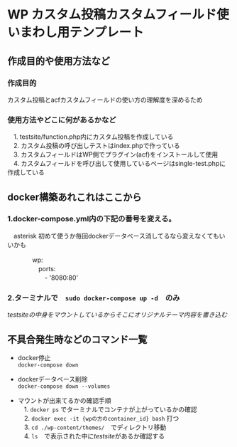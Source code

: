 # WP カスタム投稿カスタムフィールド使いまわし用テンプレート

## 作成目的や使用方法など

### 作成目的  
カスタム投稿とacfカスタムフィールドの使い方の理解度を深めるため

### 使用方法やどこに何があるかなど  
　1. testsite/function.php内にカスタム投稿を作成している  
　2. カスタム投稿の呼び出しテストはindex.phpで作っている  
　3. カスタムフィールドはWP側でプラグイン(acf)をインストールして使用  
　4. カスタムフィールドを呼び出して使用しているページはsingle-test.phpに作成している  

## docker構築あれこれはここから

### 1.docker-compose.yml内の下記の番号を変える。  
　asterisk 初めて使うか毎回dockerデータベース消してるなら変えなくてもいいかも

　　　　wp:  
　　　　　ports:  
　　　　　　- '8080:80'   

### 2.ターミナルで　`sudo docker-compose up -d`　のみ

*testsiteの中身をマウントしているからそこにオリジナルテーマ内容を書き込む*

## 不具合発生時などのコマンド一覧

* docker停止  
    `docker-compose down`

* dockerデータベース削除  
    `docker-compose down --volumes`

* マウントが出来てるかの確認手順  
　1. `docker ps` でターミナルでコンテナが上がっているかの確認  
　2. `docker exec -it {wpの方のcontainer_id} bash` 打つ  
　3. `cd ./wp-content/themes/`　でディレクトリ移動  
　4. `ls`　で表示された中に*testsite*があるか確認する  